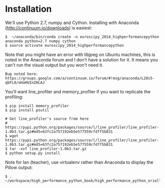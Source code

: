 

Installation
============

We'll use Python 2.7, numpy and Cython. Installing with Anaconda (http://continuum.io/downloads) is easiest:

    $  ~/anaconda/bin/conda create -n euroscipy_2014_highperformancepython anaconda python=2.7 numpy cython
    $ source activate euroscipy_2014_highperformancepython

Note that you might have an error with libjpeg on Ubuntu machines, this is noted in the Anaconda forum and I don't have a solution for it. It means you can't run the visual output but you won't need it.

    Bug noted here: https://groups.google.com/a/continuum.io/forum/#!msg/anaconda/L28s5-qbFL8/oHaHUInZHLAJ

You'll want line_profiler and memory_profiler if you want to replicate the profiling:

    $ pip install memory_profiler
    $ pip install psutil

    # Get line_profiler's source from here
    # https://pypi.python.org/packages/source/l/line_profiler/line_profiler-1.0b3.tar.gz#md5=63fc2a757192eb5e577559cfdff5b831
    $ wget https://pypi.python.org/packages/source/l/line_profiler/line_profiler-1.0b3.tar.gz#md5=63fc2a757192eb5e577559cfdff5b831
    $ tar -xvf line_profiler-1.0b3.tar.gz
    $ python setup.py install

Note for Ian (teacher), use virtualenv rather than Anaconda to display the Pillow output:

    $ . ~/workspace/high_performance_python_book/high_performance_python_orielly/shared_github/raw_code/ian/envian/bin/activate

